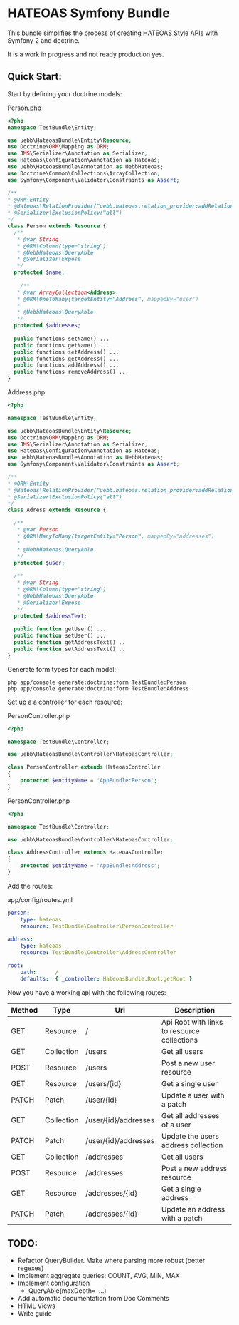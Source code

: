 HATEOAS Symfony Bundle
======================

This bundle simplifies the process of creating HATEOAS Style APIs with Symfony 2 and doctrine.

It is a work in progress and not ready production yes.

Quick Start:
------------

Start by defining your doctrine models:

Person.php
```php
<?php
namespace TestBundle\Entity;

use uebb\HateoasBundle\Entity\Resource;
use Doctrine\ORM\Mapping as ORM;
use JMS\Serializer\Annotation as Serializer;
use Hateoas\Configuration\Annotation as Hateoas;
use uebb\HateoasBundle\Annotation as UebbHateoas;
use Doctrine\Common\Collections\ArrayCollection;
use Symfony\Component\Validator\Constraints as Assert;

/**
* @ORM\Entity
* @Hateoas\RelationProvider("uebb.hateoas.relation_provider:addRelations")
* @Serializer\ExclusionPolicy("all")
*/
class Person extends Resource {
  /**
   * @var String
   * @ORM\Column(type="string")
   * @UebbHateoas\QueryAble
   * @Serializer\Expose
   */
  protected $name;
  
    /**
   * @var ArrayCollection<Address>
   * @ORM\OneToMany(targetEntity="Address", mappedBy="user")
   *
   * @UebbHateoas\QueryAble
   */ 
  protected $addresses;
  
  public functions setName() ...
  public functions getName() ...
  public functions setAddress() ...
  public functions getAddress() ...
  public functions addAddress() ...
  public functions removeAddress() ...
}
```

Address.php
```php
<?php

namespace TestBundle\Entity;

use uebb\HateoasBundle\Entity\Resource;
use Doctrine\ORM\Mapping as ORM;
use JMS\Serializer\Annotation as Serializer;
use Hateoas\Configuration\Annotation as Hateoas;
use uebb\HateoasBundle\Annotation as UebbHateoas;
use Symfony\Component\Validator\Constraints as Assert;

/**
* @ORM\Entity
* @Hateoas\RelationProvider("uebb.hateoas.relation_provider:addRelations")
* @Serializer\ExclusionPolicy("all")
*/
class Adress extends Resource {

  /**
   * @var Person
   * @ORM\ManyToMany(targetEntity="Person", mappedBy="addresses")
   *
   * @UebbHateoas\QueryAble
   */
  protected $user;
  
  /**
   * @var String
   * @ORM\Column(type="string")
   * @UebbHateoas\QueryAble
   * @Serializer\Expose
   */
  protected $addressText;
  
  public function getUser() ...
  public function setUser() ...
  public function getAddressText() ..
  public function setAddressText() ..
}
```

Generate form types for each model:
```
php app/console generate:doctrine:form TestBundle:Person
php app/console generate:doctrine:form TestBundle:Address
```

Set up a a controller for each resource:

PersonController.php
```php
<?php

namespace TestBundle\Controller;

use uebb\HateoasBundle\Controller\HateoasController;

class PersonController extends HateoasController
{
    protected $entityName = 'AppBundle:Person';
}
````

PersonController.php
```php
<?php

namespace TestBundle\Controller;

use uebb\HateoasBundle\Controller\HateoasController;

class AddressController extends HateoasController
{
    protected $entityName = 'AppBundle:Address';
}
````


Add the routes:

app/config/routes.yml
```yaml
person:
    type: hateoas
    resource: TestBundle\Controller\PersonController
    
address:
    type: hateoas
    resource: TestBundle\Controller\AddressController    

root:
    path:      /
    defaults:  { _controller: HateoasBundle:Root:getRoot }
```

Now you have a working api with the following routes:

| Method  | Type        | Url                  | Description                                 |
|---------|-------------|----------------------|---------------------------------------------|
| GET     | Resource    | /                    | Api Root with links to resource collections |
| GET     | Collection  | /users               | Get all users                               |
| POST    | Resource    | /users               | Post a new user resource                    |
| GET     | Resource    | /users/{id}          | Get a single user                           |
| PATCH   | Patch       | /user/{id}           | Update a user with a patch                  |
| GET     | Collection  | /user/{id}/addresses | Get all addresses of a user                 |
| PATCH   | Patch       | /user/{id}/addresses | Update the users address collection         |
| GET     | Collection  | /addresses           | Get all users                               |
| POST    | Resource    | /addresses           | Post a new address resource                 |
| GET     | Resource    | /addresses/{id}      | Get a single address                        |
| PATCH   | Patch       | /addresses/{id}      | Update an address with a patch              |



TODO:
-----

- Refactor QueryBuilder. Make where parsing more robust (better regexes)
- Implement aggregate queries: COUNT, AVG, MIN, MAX
- Implement configuration
  - QueryAble(maxDepth=-...)
- Add automatic documentation from Doc Comments
- HTML Views
- Write guide
